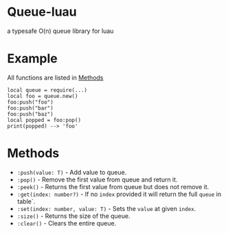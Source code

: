 # Queue-luau
a typesafe O(n) queue library for luau
# Example
All functions are listed in [Methods](https://github.com/daolgierd/Queue-luau/edit/main/README.md#methods)
```luau
local queue = require(...)
local foo = queue.new()
foo:push("foo")
foo:push("bar")
foo:push("baz")
local popped = foo:pop()
print(popped) --> 'foo'
```
# Methods
- `:push(value: T)` - Add value to queue.
- `:pop()` - Remove the first value from queue and return it.
- `:peek()` - Returns the first value from queue but does not remove it.
- `:get(index: number?)` - If no `index` provided it will return the full `queue` in table`.
- `:set(index: number, value: T)` - Sets the `value` at given `index`.
- `:size()` - Returns the size of the queue.
- `:clear()` - Clears the entire queue.
